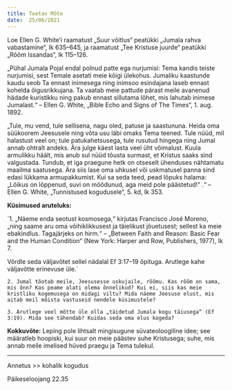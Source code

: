 ```yaml
---
title: Toetav Mõte  
date:  25/06/2021  
---
```


Loe Ellen G. White’i raamatust „Suur võitlus“ peatükki „Jumala rahva vabastamine“, lk 635–645, ja raamatust „Tee Kristuse juurde“ peatükki „Rõõm Issandas“, lk 115–126.

„Pühal Jumala Pojal endal polnud patte ega nurjumisi: Tema kandis teiste nurjumisi, sest Temale asetati meie kõigi ülekohus. Jumaliku kaastunde kaudu seob Ta ennast inimesega ning inimsoo esindajana laseb ennast kohelda õigusrikkujana. Ta vaatab meie pattude pärast meile avanenud hädade kuristikku ning pakub ennast sillutama lõhet, mis lahutab inimese Jumalast.“ – Ellen G. White, „Bible Echo and Signs of The Times“, 1. aug. 1892.

„Tule, mu vend, tule sellisena, nagu oled, patuse ja saastununa. Heida oma süükoorem Jeesusele ning võta usu läbi omaks Tema teened. Tule nüüd, mil halastust veel on; tule patukahetsusega, tule rusutud hingega ning Jumal annab ohtralt andeks. Ära julge käest lasta veel üht võimalust. Kuula armulikku häält, mis anub sul nüüd tõusta surmast, et Kristus saaks sind valgustada. Tundub, et iga praegune hetk on otseselt ühenduses nähtamatu maailma saatusega. Ära siis lase oma uhkusel või uskmatusel panna sind edasi lükkama armupakkumist. Kui sa seda teed, pead lõpuks halama: „Lõikus on lõppenud, suvi on möödunud, aga meid pole päästetud!“ .“ – Ellen G. White, „Tunnistused kogudusele“, 5. kd, lk 353.

**Küsimused aruteluks:**

`1. „Näeme enda seotust kosmosega,“ kirjutas Francisco José Moreno, „ning saame aru oma võihiklikkusest ja täielikust jõuetusest; sellest ka meie ebakindlus. Tagajärjeks on hirm.“ – „Between Faith and Reason: Basic Fear and the Human Condition“ (New York: Harper and Row, Publishers, 1977), lk 7.

Võrdle seda väljavõtet sellel nädalal Ef 3:17–19 õpituga. Arutlege kahe väljavõtte erinevuse üle.`

`2. Jumal tõotab meile, Jeesusesse uskujaile, rõõmu. Kas rõõm on sama, mis õnn? Kas peame alati olema õnnelikud? Kui ei, siis kas meie kristliku kogemusega on midagi viltu? Mida näeme Jeesuse elust, mis aitab meil mõista vastuseid nendele küsimustele?`

`3. Arutlege veel mõtte üle olla „täidetud Jumala kogu täiusega“ (Ef 3:19). Mida see tähendab? Kuidas seda oma elus kogeda?`

**Kokkuvõte:** Leping pole lihtsalt mingisugune süvateoloogiline idee; see määratleb hoopiski, kui suur on meie päästev suhe Kristusega; suhe, mis annab meile imelised hüved praegu ja Tema tulekul.

---

Annetus >> kohalik kogudus  

Päikeseloojang 22.35